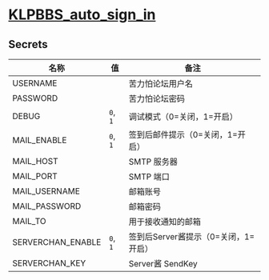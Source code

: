 # [KLPBBS_auto_sign_in](https://github.com/xyz8848/KLPBBS_auto_sign_in)
## Secrets

|名称|值|备注|
|-|-|-|
|USERNAME| |苦力怕论坛用户名|
|PASSWORD| |苦力怕论坛密码|
|DEBUG|`0`, `1`|调试模式（0=关闭，1=开启）|
|MAIL_ENABLE|`0`, `1`|签到后邮件提示（0=关闭，1=开启）|
|MAIL_HOST| |SMTP 服务器|
|MAIL_PORT| |SMTP 端口|
|MAIL_USERNAME| |邮箱账号|
|MAIL_PASSWORD| |邮箱密码|
|MAIL_TO| |用于接收通知的邮箱|
|SERVERCHAN_ENABLE|`0`, `1`|签到后Server酱提示（0=关闭，1=开启）|
|SERVERCHAN_KEY| |Server酱 SendKey|